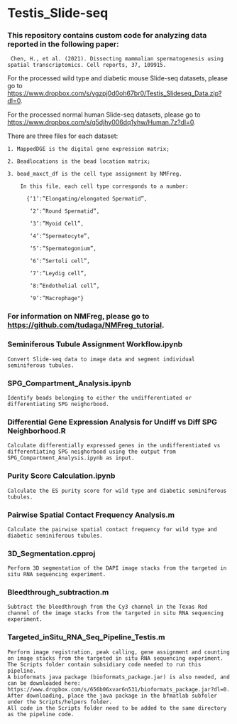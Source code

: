# Testis_Slide-seq

### This repository contains custom code for analyzing data reported in the following paper:
     
     Chen, H., et al. (2021). Dissecting mammalian spermatogenesis using spatial transcriptomics. Cell reports, 37, 109915.

For the processed wild type and diabetic mouse Slide-seq datasets, please go to https://www.dropbox.com/s/ygzpj0d0oh67br0/Testis_Slideseq_Data.zip?dl=0.

For the processed normal human Slide-seq datasets, please go to https://www.dropbox.com/s/q5djhy006dq1yhw/Human.7z?dl=0.   
   
   There are three files for each dataset:
    
    1. MappedDGE is the digital gene expression matrix;
    
    2. Beadlocations is the bead location matrix;
    
    3. bead_maxct_df is the cell type assignment by NMFreg.
        
        In this file, each cell type corresponds to a number:
          
          {‘1’:”Elongating/elongated Spermatid”, 
           
           ‘2’:”Round Spermatid”,
           
           ‘3’:”Myoid Cell”,
           
           ‘4’:”Spermatocyte”, 
           
           ‘5’:”Spermatogonium”,
           
           ‘6’:”Sertoli cell”, 
           
           ‘7’:”Leydig cell”, 
           
           ‘8:”Endothelial cell”, 
           
           ‘9’:”Macrophage"}

### For information on NMFreg, please go to https://github.com/tudaga/NMFreg_tutorial.

### Seminiferous Tubule Assignment Workflow.ipynb 
   
    Convert Slide-seq data to image data and segment individual seminiferous tubules.
   
### SPG_Compartment_Analysis.ipynb

    Identify beads belonging to either the undifferentiated or differentiating SPG neighorbood.

### Differential Gene Expression Analysis for Undiff vs Diff SPG Neighborhood.R

    Calculate differentially expressed genes in the undifferentiated vs differentiating SPG neighorbood using the output from SPG_Compartment_Analysis.ipynb as input.

### Purity Score Calculation.ipynb

    Calculate the ES purity score for wild type and diabetic seminiferous tubules. 
    
### Pairwise Spatial Contact Frequency Analysis.m 

    Calculate the pairwise spatial contact frequency for wild type and diabetic seminiferous tubules. 

### 3D_Segmentation.cpproj
    
    Perform 3D segmentation of the DAPI image stacks from the targeted in situ RNA sequencing experiment. 
    
### Bleedthrough_subtraction.m

    Subtract the bleedthrough from the Cy3 channel in the Texas Red channel of the image stacks from the targeted in situ RNA sequencing experiment.

### Targeted_inSitu_RNA_Seq_Pipeline_Testis.m

    Perform image registration, peak calling, gene assignment and counting on image stacks from the targeted in situ RNA sequencing experiment. 
    The Scripts folder contain subsidiary code needed to run this pipeline. 
    A bioformats java package (bioformats_package.jar) is also needed, and can be downloaded here:       https://www.dropbox.com/s/656b06xvar6n531/bioformats_package.jar?dl=0. 
    After downloading, place the java package in the bfmatlab subfoler under the Scripts/helpers folder. 
    All code in the Scripts folder need to be added to the same directory as the pipeline code. 
